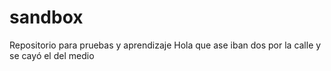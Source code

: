# sandbox
Repositorio para pruebas y aprendizaje
Hola que ase
iban dos por la calle y se cayó el del medio
